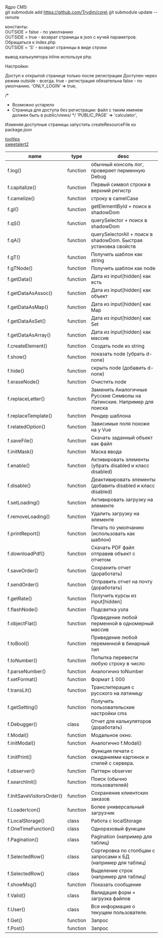 Ядро CMS:\
git submodule add https://github.com/Trydim/core\
git submodule update --remote

константы: \
 OUTSIDE = false - по умолчанию \
 OUTSIDE = true - возврат страницы в json с кучей параметров. Обращаться к index.php \
 OUTSIDE = 'S'  - возврат страницы в виде строки
 
 
 вывод калькулятора inline используя php.
 <?= require './calc/outside.php'; ?>

Настройки:

  Доступ к открытой странице только после регистрации
    Доступен через режим outside - всегда.
    true - регистрация обязательна
    false - по умолчанию.
  'ONLY_LOGIN' => true,
  
  /*
   * Возможно устарело
   * Страница для доступа без регистрации: файл с таким именем должен быть в public/views/
   */
  'PUBLIC_PAGE' => 'calculator',


Изменяя доступные страницы запустить createResourceFile из package.json

[tooltips](https://f3oall.github.io/awesome-notifications/docs/) \
[sweetalert2](https://sweetalert2.github.io/)

name | type | desc
---|---|---
f.log() | function | обычный консоль лог, проверяет перменную Debug
f.capitalize() | function | Первый символ строки в верхний регистр
f.camelize() | function | строку в camelCase
f.gI() | function | getElementById + поиск в shadowDom
f.qS() | function | querySelector + поиск в shadowDom
f.qA() | function | querySelectorAll + поиск в shadowDom. Быстрая установка свойств
f.gT() | function | Получить шаблон как string
f.gTNode() | function | Получить шаблон как node
f.getData() | function | Дата из input[hidden] как есть
f.getDataAsAssoc() | function | Дата из input[hidden] как объект
f.getDataAsMap() | function | Дата из input[hidden] как Map
f.getDataAsSet() | function | Дата из input[hidden] как Set
f.getDataAsArray() | function | Дата из input[hidden] как массив
f.createElement() | function | Создать node из string
f.show() | function | показать node (убрать d-none)
f.hide() | function | скрыть node (добавить d-none)
f.eraseNode() | function | Очистить node
f.replaceLetter() | function | Заменить Аналогичные Русские Символы на Латинские. Например для поиска
f.replaceTemplate() | function | Рендер шаблона
f.relatedOption() | function | Зависимые поля похоже на у Vue
f.saveFile() | function | Скачать заданный объект как файл
f.initMask() | function | Маска ввода
f.enable() | function | Активировать элементы (убрать disabled и класс disabled)
f.disable() | function | Деактивировать элементы (добавить disabled и класс disabled)
f.setLoading() | function | Активировать загрузку на элементе
f.removeLoading() | function | Удалить загрузку на элементе
f.printReport() | function | Печать по умолчанию (использовать как шаблон)
f.downloadPdf() | function | Скачать PDF файл отправив объект с отчетом
f.saveOrder() | function | Сохранить отчет (доработать)
f.sendOrder() | function | Отправить отчет на почту (доработать)
f.getRate() | function | Получить курсы из input[hidden]
f.flashNode() | function | Подсветка узла
f.objectFlat() | function | Приведение любой перменной в одномерный массив
f.toBool() | function | Приведение любой переменной в бинарный тип
f.toNumber() | function | Попытка перевести любую строку в число
f.parseNumber() | function | Аналогично toNumber
f.setFormat() | function | Формат 1 000
f.transLit() | function | Транслитерация с русского на латиницу
f.getSetting() | function | Получить пользовательские настройки cms
f.Debugger() | class | Отчет для калькуляторов (доработать)
f.Modal() | function | Модальное окно.
f.initModal() | function | Аналогично f.Modal()
f.initPrint() | function | Функция печати с ожиданиями картинок и стилей с сервера.
f.observer() | function | Паттерн observer
f.searchInit() | function | Поиск (обычно пользователей)
f.InitSaveVisitorsOrder() | function | Сохранение клиентских заказов
f.LoaderIcon() | function | Более универсальный загрузчик
f.LocalStorage() | class | Работа с localStorage
f.OneTimeFunction() | class | Одноразовый функции
f.Pagination() | class | Pagination (например для таблиц)
f.SelectedRow() | class | Сортировка по столбцам с запросами к БД (например для таблиц)
f.SelectedRow() | class | Выделение строк (например для таблиц)
f.showMsg() | function | Показать сообщение
f.Valid() | class | Валидация форм + загрузка файлов
f.User() | class | Вся информация о текущем пользователе.
f.Get() | function | Запрос
f.Post() | function | Запрос
